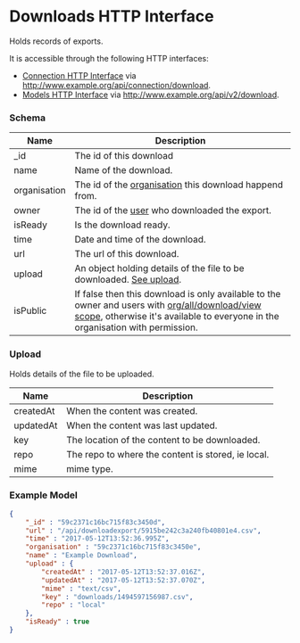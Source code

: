 ---
---

# Downloads HTTP Interface

Holds records of exports.

It is accessible through the following HTTP interfaces:

- [Connection HTTP Interface](../http-connection) via http://www.example.org/api/connection/download.
- [Models HTTP Interface](../http-rest) via http://www.example.org/api/v2/download.

### Schema

Name | Description
--- | ---
_id | The id of this download
name | Name of the download.
organisation | The id of the [organisation](../http-organisations#schema) this download happend from.
owner | The id of the [user](../http-users#schema) who downloaded the export.
isReady | Is the download ready.
time | Date and time of the download.
url | The url of this download.
upload | An object holding details of the file to be downloaded. [See upload](#upload).
isPublic | If false then this download is only available to the owner and users with [org/all/download/view scope](../http-roles/#organisation-scopes), otherwise it's available to everyone in the organisation with permission.

### Upload

Holds details of the file to be uploaded.

Name | Description
--- | ---
createdAt | When the content was created.
updatedAt | When the content was last updated.
key | The location of the content to be downloaded.
repo | The repo to where the content is stored, ie local.
mime | mime type.

### Example Model

```json
{
	"_id" : "59c2371c16bc715f83c3450d",
	"url" : "/api/downloadexport/5915be242c3a240fb40801e4.csv",
	"time" : "2017-05-12T13:52:36.995Z",
	"organisation" : "59c2371c16bc715f83c3450e",
	"name" : "Example Download",
	"upload" : {
		"createdAt" : "2017-05-12T13:52:37.016Z",
		"updatedAt" : "2017-05-12T13:52:37.070Z",
		"mime" : "text/csv",
		"key" : "downloads/1494597156987.csv",
		"repo" : "local"
	},
	"isReady" : true
}
```
